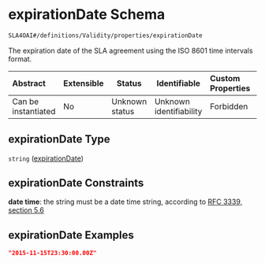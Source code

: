 # expirationDate Schema

```txt
SLA4OAI#/definitions/Validity/properties/expirationDate
```

The expiration date of the SLA agreement using the ISO 8601 time intervals format.


| Abstract            | Extensible | Status         | Identifiable            | Custom Properties | Additional Properties | Access Restrictions | Defined In                                                                    |
| :------------------ | ---------- | -------------- | ----------------------- | :---------------- | --------------------- | ------------------- | ----------------------------------------------------------------------------- |
| Can be instantiated | No         | Unknown status | Unknown identifiability | Forbidden         | Allowed               | none                | [SLA4OAI.schema.json\*](../SLA4OAI.schema.json "open original schema") |

## expirationDate Type

`string` ([expirationDate](sla4oai-definitions-validity-properties-expirationdate.md))

## expirationDate Constraints

**date time**: the string must be a date time string, according to [RFC 3339, section 5.6](https://tools.ietf.org/html/rfc3339 "check the specification")

## expirationDate Examples

```json
"2015-11-15T23:30:00.00Z"
```
